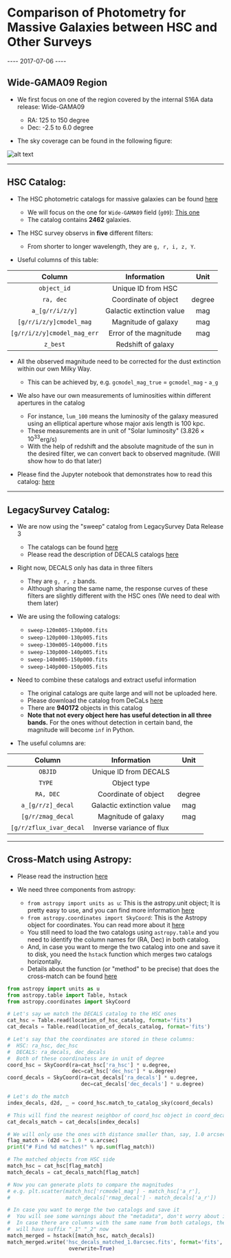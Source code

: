 # Comparison of Photometry for Massive Galaxies between HSC and Other Surveys

---- 2017-07-06 ----

## Wide-GAMA09 Region

* We first focus on one of the region covered by the internal S16A data release: Wide-GAMA09

    - RA:  125 to 150 degree
    - Dec: -2.5 to 6.0 degree

* The sky coverage can be found in the following figure:

![alt text](https://github.com/alexieleauthaud/RedWoodTools/blob/master/PhotometricCatalog/figure/s16a_wide_gama09_i.png)

-----

## HSC Catalog:

* The HSC photometric catalogs for massive galaxies can be found [here](https://github.com/alexieleauthaud/RedWoodTools/tree/master/PhotometricCatalog/hsc)
    - We will focus on the one for `Wide-GAMA09` field (`g09`): [This one](https://github.com/alexieleauthaud/RedWoodTools/blob/master/PhotometricCatalog/hsc/hsc_s16a_fastlane_g09_short.fits)
    - The catalog contains **2462** galaxies.

* The HSC survey observs in **five** different filters:
    - From shorter to longer wavelength, they are `g, r, i, z, Y`.

* Useful columns of this table:

| Column                      | Information               | Unit   |
| :--------------------------:|:-------------------------:|:------:|
| `object_id`                 | Unique ID from HSC        |        |
| `ra, dec`                   | Coordinate of object      | degree |
| `a_[g/r/i/z/y]`             | Galactic extinction value | mag    |
| `[g/r/i/z/y]cmodel_mag`     | Magnitude of galaxy       | mag    |
| `[g/r/i/z/y]cmodel_mag_err` | Error of the magnitude    | mag    |
| `z_best`                    | Redshift of galaxy        |        |

* All the observed magnitude need to be corrected for the dust extinction within our own Milky Way.
    - This can be achieved by, e.g. `gcmodel_mag_true` = `gcmodel_mag` - `a_g`

* We also have our own measurements of luminosities within different apertures in the catalog
    - For instance, `lum_100` means the luminosity of the galaxy measured using an elliptical aperture whose major axis length is 100 kpc.
    - These measurements are in unit of "Solar luminosity" ($3.826\times10^{33}$erg/s)
    - With the help of redshift and the absolute magnitude of the sun in the desired filter, we can convert back to observed magnitude.  (Will show how to do that later)

* Please find the Jupyter notebook that demonstrates how to read this catalog: [here](https://github.com/alexieleauthaud/RedWoodTools/blob/master/PhotometricCatalog/notebook/demo_read_fits_catalog.ipynb)

-----

## LegacySurvey Catalog:

* We are now using the "sweep" catalog from LegacySurvey Data Release 3
    - The catalogs can be found [here](http://portal.nersc.gov/project/cosmo/data/legacysurvey/dr3/sweep/3.1/)
    - Please read the description of DECALS catalogs [here](http://legacysurvey.org/dr3/description/)

* Right now, DECALS only has data in three filters
    - They are `g, r, z` bands.
    - Although sharing the same name, the response curves of these filters are slightly different with the HSC ones (We need to deal with them later)

* We are using the following catalogs:
    - `sweep-120m005-130p000.fits`
    - `sweep-120p000-130p005.fits`
    - `sweep-130m005-140p000.fits`
    - `sweep-130p000-140p005.fits`
    - `sweep-140m005-150p000.fits`
    - `sweep-140p000-150p005.fits`

* Need to combine these catalogs and extract useful information
    - The original catalogs are quite large and will not be uploaded here.
    - Please download the catalog from DeCaLs [here](https://www.dropbox.com/s/wturiwmcdj16t3h/decals_dr3_g09_short.fits?dl=0)
    - There are **940172** objects in this catalog
    - **Note that not every object here has useful detection in all three bands.**  For the ones without detection in certain band, the magnitude will become `inf` in Python.

* The useful columns are:

| Column                      | Information               | Unit   |
| :--------------------------:|:-------------------------:|:------:|
| `OBJID`                     | Unique ID from DECALS     |        |
| `TYPE `                     | Object type               |        |
| `RA, DEC`                   | Coordinate of object      | degree |
| `a_[g/r/z]_decal`           | Galactic extinction value | mag    |
| `[g/r/zmag_decal`           | Magnitude of galaxy       | mag    |
| `[g/r/zflux_ivar_decal`     | Inverse variance of flux  |    |


-----

## Cross-Match using Astropy:

* Please read the instruction [here](http://docs.astropy.org/en/stable/coordinates/matchsep.html)

* We need three components from astropy:
    - `from astropy import units as u`: This is the astropy.unit object; It is pretty easy to use, and you can find more information [here](http://docs.astropy.org/en/stable/units/)
    - `from astropy.coordinates import SkyCoord`: This is the Astropy object for coordinates.  You can read more about it [here](http://docs.astropy.org/en/stable/coordinates/index.html)
    - You still need to load the two catalogs using `astropy.table` and you need to identify the column names for (RA, Dec) in both catalog.
    - And, in case you want to merge the two catalog into one and save it to disk, you need the `hstack` function which merges two catalogs horizontally.
    - Details about the function (or "method" to be precise) that does the cross-match can be found [here](http://docs.astropy.org/en/stable/api/astropy.coordinates.match_coordinates_sky.html#astropy.coordinates.match_coordinates_sky)


```python
from astropy import units as u
from astropy.table import Table, hstack
from astropy.coordinates import SkyCoord

# Let's say we match the DECALS catalog to the HSC ones
cat_hsc = Table.read(location_of_hsc_catalog, format='fits')
cat_decals = Table.read(location_of_decals_catalog, format='fits')

# Let's say that the coordinates are stored in these columns:
#  HSC: ra_hsc, dec_hsc
#  DECALS: ra_decals, dec_decals
#  Both of these coordinatess are in unit of degree
coord_hsc = SkyCoord(ra=cat_hsc['ra_hsc'] * u.degree,
                     dec=cat_hsc['dec_hsc'] * u.degree)
coord_decals = SkyCoord(ra=cat_decals['ra_decals'] * u.degree,
                        dec=cat_decals['dec_decals'] * u.degree)

# Let's do the match
index_decals, d2d, _ = coord_hsc.match_to_catalog_sky(coord_decals)

# This will find the nearest neighbor of coord_hsc object in coord_decals
cat_decals_match = cat_decals[index_decals]

# We will only use the ones with distance smaller than, say, 1.0 arcsec
flag_match = (d2d <= 1.0 * u.arcsec)
print("# Find %d matches!" % np.sum(flag_match))

# The matched objects from HSC side
match_hsc = cat_hsc[flag_match]
match_decals = cat_decals_match[flag_match]

# Now you can generate plots to compare the magnitudes
# e.g. plt.scatter(match_hsc['rcmodel_mag'] - match_hsc['a_r'],
#                  match_decals['rmag_decal'] - match_decals['a_r'])

# In case you want to merge the two catalogs and save it
#  You will see some warnings about the "metadata", don't worry about it
#  In case there are columns with the same name from both catalogs, their column name
#  will have suffix "_1" "_2" now
match_merged = hstack([match_hsc, match_decals])
match_merged.write('hsc_decals_matched_1.0arcsec.fits', format='fits',
                    overwrite=True)
```
